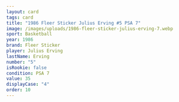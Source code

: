 ```yaml
---
layout: card
tags: card
title: "1986 Fleer Sticker Julius Erving #5 PSA 7"
image: /images/uploads/1986-fleer-sticker-julius-erving-7.webp
sport: Basketball
year: 1986
brand: Fleer Sticker
player: Julius Erving
lastName: Erving
number: "5"
isRookie: false
condition: PSA 7
value: 35
displayCase: "4"
order: 10
---
```

